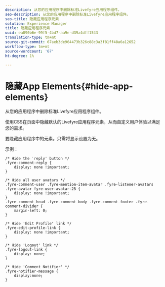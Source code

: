 ```yaml
---
description: 从您的应用程序中删除标准Livefyre应用程序组件。
seo-description: 从您的应用程序中删除标准Livefyre应用程序组件。
seo-title: 隐藏应用程序元素
solution: Experience Manager
title: 隐藏应用程序元素
uuid: ea090b6e-99f5-4bd7-aa9e-d39a4dff1543
translation-type: tm+mt
source-git-commit: 67aeb3de964473b326c88c3a3f81ff48a6a12652
workflow-type: tm+mt
source-wordcount: '67'
ht-degree: 1%

---
```



# 隐藏App Elements{#hide-app-elements}

从您的应用程序中删除标准Livefyre应用程序组件。

使用CSS在页面中隐藏默认的Livefyre应用程序元素，从而自定义用户体验以满足您的需求。

要隐藏应用程序中的元素，只需将显示设置为无。

示例：

```
/* Hide the 'reply' button */ 
.fyre-comment-reply { 
    display: none !important; 
} 
  
/* Hide all user avatars */ 
.fyre-comment-user .fyre-mention-item-avatar .fyre-listener-avatars .fyre-avatar fyre-user-avatar-25 { 
    display: none !important; 
} 
.fyre-comment-head .fyre-comment-body .fyre-comment-footer .fyre-comment-divider { 
    margin-left: 0; 
} 
  
/* Hide 'Edit Profile' link */ 
.fyre-edit-profile-link { 
    display: none !important; 
} 
  
/* Hide 'Logout' link */ 
.fyre-logout-link { 
    display: none; 
} 
  
/* Hide 'Comment Notifier' */ 
.fyre-notifier-message { 
    display:none; 
}
```

